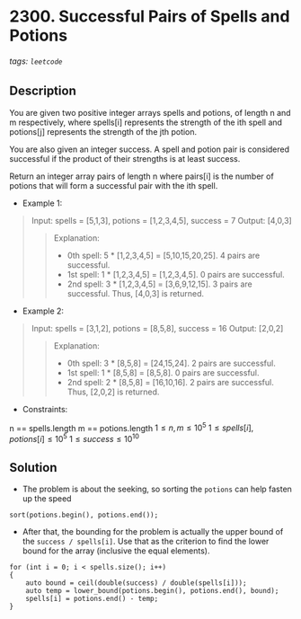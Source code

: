 # 2300. Successful Pairs of Spells and Potions
###### tags: `leetcode`
## Description
You are given two positive integer arrays spells and potions, of length n and m respectively, where spells[i] represents the strength of the ith spell and potions[j] represents the strength of the jth potion.

You are also given an integer success. A spell and potion pair is considered successful if the product of their strengths is at least success.

Return an integer array pairs of length n where pairs[i] is the number of potions that will form a successful pair with the ith spell.

- Example 1:

>Input: spells = [5,1,3], potions = [1,2,3,4,5], success = 7
Output: [4,0,3]
>>Explanation:
>>- 0th spell: 5 * [1,2,3,4,5] = [5,10,15,20,25]. 4 pairs are successful.
>>- 1st spell: 1 * [1,2,3,4,5] = [1,2,3,4,5]. 0 pairs are successful.
>>- 2nd spell: 3 * [1,2,3,4,5] = [3,6,9,12,15]. 3 pairs are successful.
Thus, [4,0,3] is returned.

- Example 2:

>Input: spells = [3,1,2], potions = [8,5,8], success = 16
Output: [2,0,2]
>>Explanation:
>>- 0th spell: 3 * [8,5,8] = [24,15,24]. 2 pairs are successful.
>>- 1st spell: 1 * [8,5,8] = [8,5,8]. 0 pairs are successful. 
>>- 2nd spell: 2 * [8,5,8] = [16,10,16]. 2 pairs are successful. 
Thus, [2,0,2] is returned.

- Constraints:

n == spells.length
m == potions.length
$1 \leq n, m \leq 10^5$
$1 \leq spells[i], potions[i] \leq 10^5$
$1 \leq success \leq 10^{10}$

## Solution
- The problem is about the seeking, so sorting the `potions` can help fasten up the speed
```cpp=
sort(potions.begin(), potions.end());
```
- After that, the bounding for the problem is actually the upper bound of the `success / spells[i]`. Use that as the criterion to find the lower bound for the array (inclusive the equal elements).
```cpp=
for (int i = 0; i < spells.size(); i++)
{
    auto bound = ceil(double(success) / double(spells[i]));
    auto temp = lower_bound(potions.begin(), potions.end(), bound);
    spells[i] = potions.end() - temp;
}
```